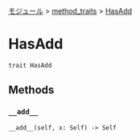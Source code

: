 [モジュール](../index.md) > [method_traits](./index.md) > [HasAdd]()

# HasAdd

```
trait HasAdd
```

## Methods

### `__add__`

```
__add__(self, x: Self) -> Self
```
